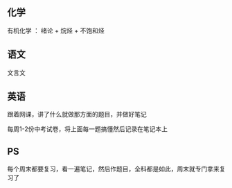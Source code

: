## 化学

  有机化学 ： 绪论 + 烷烃 + 不饱和烃
  
## 语文

  文言文
  
## 英语

  跟着网课，讲了什么就做那方面的题目，并做好笔记
  
  每周1-2份中考试卷，将上面每一题搞懂然后记录在笔记本上
  
  
  
## PS

  每个周末都要复习，看一遍笔记，然后作题目，全科都是如此，周末就专门拿来复习了
  
  

